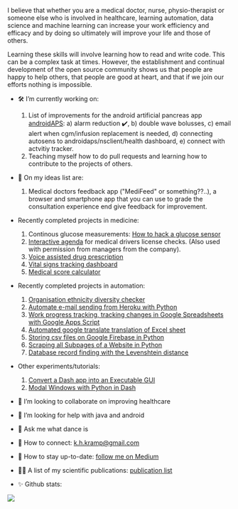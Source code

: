 I believe that whether you are a medical doctor, nurse, physio-therapist or someone else who is involved in healthcare, learning automation, data science and machine learning can increase your work efficiency and efficacy and by doing so ultimately will improve your life and those of others. 

Learning these skills will involve learning how to read and write code. This can be a complex task at times. However, the establishment and continual development of the open source community shows us that people are happy to help others, that people are good at heart, and that if we join our efforts nothing is impossible. 

- 🛠️  I’m currently working on:
  1) List of improvements for the android artificial pancreas app [androidAPS](https://github.com/nightscout/AndroidAPS): a) alarm reduction :heavy_check_mark:, b) double wave bolusses, c) email alert when cgm/infusion replacement is needed, d) connecting autosens to androidaps/nsclient/health dashboard, e) connect with actvitiy tracker. 
  2) Teaching myself how to do pull requests and learning how to contribute to the projects of others. 

- 📕 On my ideas list are: 
  1) Medical doctors feedback app ("MediFeed" or something??..), a browser and smartphone app that you can use to grade the consultation experience end give feedback for improvement.

- Recently completed projects in medicine:
  1) Continous glucose measurements: [How to hack a glucose sensor](https://towardsdatascience.com/how-to-hack-a-glucose-sensor-ebaaf2238170)
  2) [Interactive agenda](https://github.com/KelvinKramp/ConsultationSchedulingApp) for medical drivers license checks. (Also used with permission from managers from the company). 
  3) [Voice assisted drug prescription](https://github.com/KelvinKramp/voice-assisted-drug-prescription)
  4) [Vital signs tracking dashboard](https://github.com/KelvinKramp/vital-signs-Dash-python)
  5) [Medical score calculator](https://github.com/KelvinKramp/OPS-calculator)

- Recently completed projects in automation:
  1) [Organisation ethnicity diversity checker](https://github.com/KelvinKramp/ethnicity-detector)
  2) [Automate e-mail sending from Heroku with Python](https://k-h-kramp.medium.com/automate-e-mail-sending-from-heroku-with-python-a7543ea8a0b6)
  3) [Work progress tracking, tracking changes in Google Spreadsheets with Google Apps Script](https://k-h-kramp.medium.com/automated-work-progress-tracking-88f4fde1acaf)
  4) [Automated google translate translation of Excel sheet](https://gist.github.com/KelvinKramp/c1baf72f409301156d4aa309b27f242f)
  5) [Storing csv files on Google Firebase in Python](https://github.com/KelvinKramp/DeGiro-cloud-csv-storage)
  6) [Scraping all Subpages of a Website in Python](https://python.plainenglish.io/scraping-the-subpages-on-a-website-ea2d4e3db113)
  7) [Database record finding with the Levenshtein distance](https://k-h-kramp.medium.com/finding-an-electronic-health-record-in-a-healthcare-database-79ab16f2715c)

- Other experiments/tutorials:
  1) [Convert a Dash app into an Executable GUI](https://python.plainenglish.io/how-to-convert-your-dash-app-into-an-executable-gui-b1d4271a8fa7)
  2) [Modal Windows with Python in Dash](https://python.plainenglish.io/how-to-create-a-model-window-in-dash-4ab1c8e234d3)

- :hospital: I’m looking to collaborate on improving healthcare
- :mag_right: I’m looking for help with java and android
- 💬 Ask me what dance is
- 🔗 How to connect: k.h.kramp@gmail.com
- :newspaper: How to stay up-to-date: [follow me on Medium](https://k-h-kramp.medium.com/)
- 👨‍💻 A list of my scientific publications: [publication list](https://github.com/KelvinKramp/Publications) 
- ✨ Github stats: 
<img src="https://github-readme-stats.vercel.app/api?username=KelvinKramp&&show_icons=true&title_color=ffffff&icon_color=bb2acf&text_color=daf7dc&bg_color=151515">
